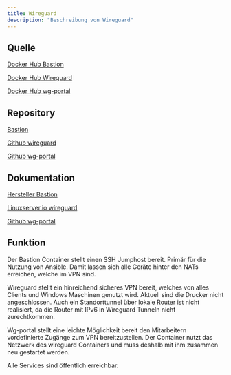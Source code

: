 ```yaml
---
title: Wireguard
description: "Beschreibung von Wireguard"
---
```


## Quelle

[Docker Hub Bastion](https://hub.docker.com/r/ricariel/bastion)

[Docker Hub Wireguard](https://hub.docker.com/r/linuxserver/wireguard)

[Docker Hub wg-portal](https://hub.docker.com/r/wgportal/wg-portal)

## Repository

[Bastion](https://git.zyria.de/pyrox/docker-ssh-bastion)

[Github wireguard](https://github.com/linuxserver/docker-wireguard)

[Github wg-portal](https://github.com/h44z/wg-portal)

## Dokumentation

[Hersteller Bastion](https://git.zyria.de/pyrox/docker-ssh-bastion)

[Linuxserver.io wireguard](https://docs.linuxserver.io/images/docker-wireguard)

[Github wg-portal](https://github.com/h44z/wg-portal)

## Funktion

Der Bastion Container stellt einen SSH Jumphost bereit. Primär für die Nutzung
von Ansible. Damit lassen sich alle Geräte hinter den NATs erreichen, welche im
VPN sind.

Wireguard stellt ein hinreichend sicheres VPN bereit, welches von alles Clients
und Windows Maschinen genutzt wird. Aktuell sind die Drucker nicht
angeschlossen. Auch ein Standorttunnel über lokale Router ist nicht realisiert,
da die Router mit IPv6 in Wireguard Tunneln nicht zurechtkommen.

Wg-portal stellt eine leichte Möglichkeit bereit den Mitarbeitern vordefinierte
Zugänge zum VPN bereitzustellen. Der Container nutzt das Netzwerk des wireguard
Containers und muss deshalb mit ihm zusammen neu gestartet werden.

Alle Services sind öffentlich erreichbar.
